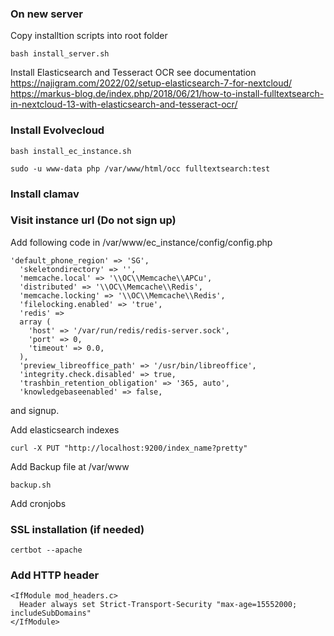 ### On new server
Copy installtion scripts into root folder
```
bash install_server.sh
```
Install Elasticsearch and Tesseract OCR see documentation <br>
https://najigram.com/2022/02/setup-elasticsearch-7-for-nextcloud/ <br>
https://markus-blog.de/index.php/2018/06/21/how-to-install-fulltextsearch-in-nextcloud-13-with-elasticsearch-and-tesseract-ocr/

### Install Evolvecloud
```
bash install_ec_instance.sh
```

```
sudo -u www-data php /var/www/html/occ fulltextsearch:test
```
### Install clamav
### Visit instance url (Do not sign up)

Add following code in /var/www/ec_instance/config/config.php 
```
'default_phone_region' => 'SG', 
  'skeletondirectory' => '',
  'memcache.local' => '\\OC\\Memcache\\APCu',
  'distributed' => '\\OC\\Memcache\\Redis',
  'memcache.locking' => '\\OC\\Memcache\\Redis',
  'filelocking.enabled' => 'true',
  'redis' => 
  array (
    'host' => '/var/run/redis/redis-server.sock',
    'port' => 0,
    'timeout' => 0.0,
  ),
  'preview_libreoffice_path' => '/usr/bin/libreoffice',
  'integrity.check.disabled' => true,
  'trashbin_retention_obligation' => '365, auto',
  'knowledgebaseenabled' => false,
```
and signup.

Add elasticsearch indexes 
```
curl -X PUT "http://localhost:9200/index_name?pretty"
```

Add Backup file at /var/www
```
backup.sh
```
Add cronjobs

### SSL installation (if needed)
```
certbot --apache
```

### Add HTTP header
```
<IfModule mod_headers.c>
  Header always set Strict-Transport-Security "max-age=15552000; includeSubDomains"
</IfModule>
```


